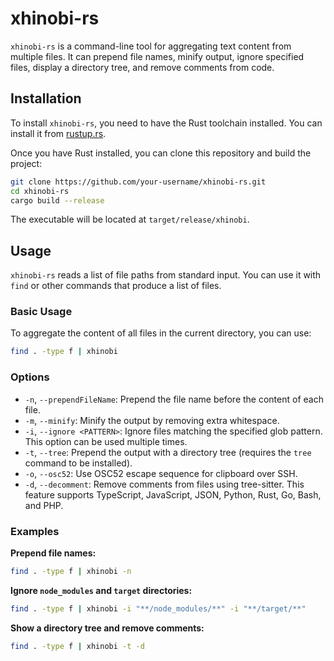 # xhinobi-rs

`xhinobi-rs` is a command-line tool for aggregating text content from multiple files. It can prepend file names, minify output, ignore specified files, display a directory tree, and remove comments from code.

## Installation

To install `xhinobi-rs`, you need to have the Rust toolchain installed. You can install it from [rustup.rs](https://rustup.rs/).

Once you have Rust installed, you can clone this repository and build the project:

```bash
git clone https://github.com/your-username/xhinobi-rs.git
cd xhinobi-rs
cargo build --release
```

The executable will be located at `target/release/xhinobi`.

## Usage

`xhinobi-rs` reads a list of file paths from standard input. You can use it with `find` or other commands that produce a list of files.

### Basic Usage

To aggregate the content of all files in the current directory, you can use:

```bash
find . -type f | xhinobi
```

### Options

-   `-n`, `--prependFileName`: Prepend the file name before the content of each file.
-   `-m`, `--minify`: Minify the output by removing extra whitespace.
-   `-i`, `--ignore <PATTERN>`: Ignore files matching the specified glob pattern. This option can be used multiple times.
-   `-t`, `--tree`: Prepend the output with a directory tree (requires the `tree` command to be installed).
-   `-o`, `--osc52`: Use OSC52 escape sequence for clipboard over SSH.
-   `-d`, `--decomment`: Remove comments from files using tree-sitter. This feature supports TypeScript, JavaScript, JSON, Python, Rust, Go, Bash, and PHP.

### Examples

**Prepend file names:**

```bash
find . -type f | xhinobi -n
```

**Ignore `node_modules` and `target` directories:**

```bash
find . -type f | xhinobi -i "**/node_modules/**" -i "**/target/**"
```

**Show a directory tree and remove comments:**

```bash
find . -type f | xhinobi -t -d
```
